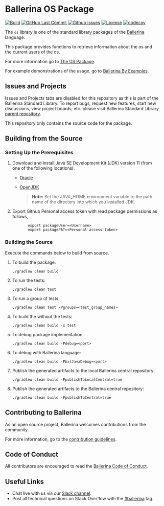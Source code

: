 Ballerina OS Package
===================

  [![Build](https://github.com/ballerina-platform/module-ballerina-os/actions/workflows/build-timestamped-master.yml/badge.svg)](https://github.com/ballerina-platform/module-ballerina-os/actions/workflows/build-timestamped-master.yml)
  [![GitHub Last Commit](https://img.shields.io/github/last-commit/ballerina-platform/module-ballerina-os.svg)](https://github.com/ballerina-platform/module-ballerina-os/commits/master)
  [![Github issues](https://img.shields.io/github/issues/ballerina-platform/ballerina-standard-library/module/os.svg?label=Open%20Issues)](https://github.com/ballerina-platform/ballerina-standard-library/labels/module%2Fos)
  [![License](https://img.shields.io/badge/License-Apache%202.0-blue.svg)](https://opensource.org/licenses/Apache-2.0)
  [![codecov](https://codecov.io/gh/ballerina-platform/module-ballerina-os/branch/master/graph/badge.svg)](https://codecov.io/gh/ballerina-platform/module-ballerina-os)

The `os` library is one of the standard library packages of the <a target="_blank" href="https://ballerina.io/">Ballerina</a> language.

This package provides functions to retrieve information about the os and the current users of the os.

For more information go to [The OS Package](https://ballerina.io/learn/api-docs/ballerina/os/).

For example demonstrations of the usage, go to [Ballerina By Examples](https://ballerina.io/learn/by-example/).

## Issues and Projects

Issues and Projects tabs are disabled for this repository as this is part of the Ballerina Standard Library. To report bugs, request new features, start new discussions, view project boards, etc. please visit Ballerina Standard Library [parent repository](https://github.com/ballerina-platform/ballerina-standard-library).

This repository only contains the source code for the package.

## Building from the Source

### Setting Up the Prerequisites

1. Download and install Java SE Development Kit (JDK) version 11 (from one of the following locations).
   * [Oracle](https://www.oracle.com/java/technologies/javase-jdk11-downloads.html)
   
   * [OpenJDK](https://adoptopenjdk.net/)
   
        > **Note:** Set the JAVA_HOME environment variable to the path name of the directory into which you installed JDK.
     
2. Export Github Personal access token with read package permissions as follows,
   
              export packageUser=<Username>
              export packagePAT=<Personal access token>
                   
### Building the Source

Execute the commands below to build from source.

1. To build the package:
    ```    
    ./gradlew clean build
    ```
2. To run the tests:
    ```
    ./gradlew clean test
    ```

3. To run a group of tests
    ```
    ./gradlew clean test -Pgroups=<test_group_names>
    ```

4. To build the without the tests:
    ```
    ./gradlew clean build -x test
    ```

5. To debug package implementation:
    ```
    ./gradlew clean build -Pdebug=<port>
    ```

6. To debug with Ballerina language:
    ```
    ./gradlew clean build -PbalJavaDebug=<port>
    ```

7. Publish the generated artifacts to the local Ballerina central repository:
    ```
    ./gradlew clean build -PpublishToLocalCentral=true
    ```

8. Publish the generated artifacts to the Ballerina central repository:
    ```
    ./gradlew clean build -PpublishToCentral=true
    ```

## Contributing to Ballerina

As an open source project, Ballerina welcomes contributions from the community. 

For more information, go to the [contribution guidelines](https://github.com/ballerina-platform/ballerina-lang/blob/master/CONTRIBUTING.md).

## Code of Conduct

All contributors are encouraged to read the [Ballerina Code of Conduct](https://ballerina.io/code-of-conduct).

## Useful Links

* Chat live with us via our [Slack channel](https://ballerina.io/community/slack/).
* Post all technical questions on Stack Overflow with the [#ballerina](https://stackoverflow.com/questions/tagged/ballerina) tag.
